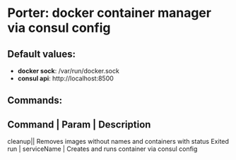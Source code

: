 Porter: docker container manager via consul config
=================================================

## Default values:
* **docker sock**: /var/run/docker.sock
* **consul api**: http://localhost:8500

## Commands:

Command | Param | Description
-----------------------------
cleanup|| Removes images without names and containers with status Exited
run | serviceName | Creates and runs container via consul config


